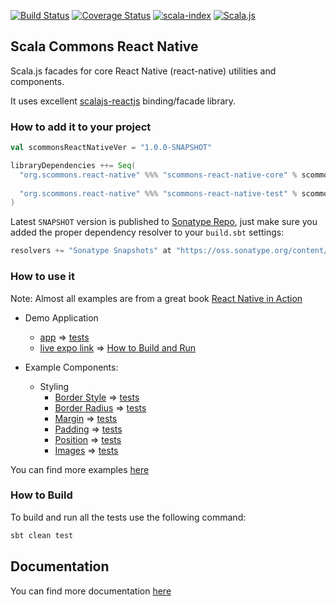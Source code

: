 
[![Build Status](https://travis-ci.org/scommons/scommons-react-native.svg?branch=master)](https://travis-ci.org/scommons/scommons-react-native)
[![Coverage Status](https://coveralls.io/repos/github/scommons/scommons-react-native/badge.svg?branch=master)](https://coveralls.io/github/scommons/scommons-react-native?branch=master)
[![scala-index](https://index.scala-lang.org/scommons/scommons-react-native/scommons-react-native-core/latest.svg)](https://index.scala-lang.org/scommons/scommons-react-native/scommons-react-native-core)
[![Scala.js](https://www.scala-js.org/assets/badges/scalajs-0.6.17.svg)](https://www.scala-js.org)

## Scala Commons React Native
Scala.js facades for core React Native (react-native) utilities and components.

It uses excellent [scalajs-reactjs](https://github.com/shogowada/scalajs-reactjs) binding/facade library.

### How to add it to your project

```scala
val scommonsReactNativeVer = "1.0.0-SNAPSHOT"

libraryDependencies ++= Seq(
  "org.scommons.react-native" %%% "scommons-react-native-core" % scommonsReactNativeVer,
  
  "org.scommons.react-native" %%% "scommons-react-native-test" % scommonsReactNativeVer % "test"
)
```

Latest `SNAPSHOT` version is published to [Sonatype Repo](https://oss.sonatype.org/content/repositories/snapshots/org/scommons/), just make sure you added
the proper dependency resolver to your `build.sbt` settings:
```scala
resolvers += "Sonatype Snapshots" at "https://oss.sonatype.org/content/repositories/snapshots/"
```

### How to use it

Note: Almost all examples are from a great book [React Native in Action](https://github.com/dabit3/react-native-in-action)

* Demo Application
  * [app](showcase/src/main/scala/scommons/reactnative/showcase/ShowcaseApp.scala) => [tests](showcase/src/test/scala/scommons/reactnative/showcase/ShowcaseAppSpec.scala)
  * [live expo link](https://expo.io/@viktorpodzigun/showcase) => [How to Build and Run](showcase/README.md)

* Example Components:
  * Styling
    * [Border Style](showcase/src/main/scala/scommons/reactnative/showcase/style/BorderStyleDemo.scala) => [tests](showcase/src/test/scala/scommons/reactnative/showcase/style/BorderStyleDemoSpec.scala)
    * [Border Radius](showcase/src/main/scala/scommons/reactnative/showcase/style/BorderRadiusDemo.scala) => [tests](showcase/src/test/scala/scommons/reactnative/showcase/style/BorderRadiusDemoSpec.scala)
    * [Margin](showcase/src/main/scala/scommons/reactnative/showcase/style/MarginStyleDemo.scala) => [tests](showcase/src/test/scala/scommons/reactnative/showcase/style/MarginStyleDemoSpec.scala)
    * [Padding](showcase/src/main/scala/scommons/reactnative/showcase/style/PaddingStyleDemo.scala) => [tests](showcase/src/test/scala/scommons/reactnative/showcase/style/PaddingStyleDemoSpec.scala)
    * [Position](showcase/src/main/scala/scommons/reactnative/showcase/style/PositionStyleDemo.scala) => [tests](showcase/src/test/scala/scommons/reactnative/showcase/style/PositionStyleDemoSpec.scala)
    * [Images](showcase/src/main/scala/scommons/reactnative/showcase/style/ProfileCard.scala) => [tests](showcase/src/test/scala/scommons/reactnative/showcase/style/ProfileCardSpec.scala)

You can find more examples [here](https://github.com/scommons/scommons-examples-mobile)

### How to Build

To build and run all the tests use the following command:
```bash
sbt clean test
```

## Documentation

You can find more documentation [here](https://scommons.org)
